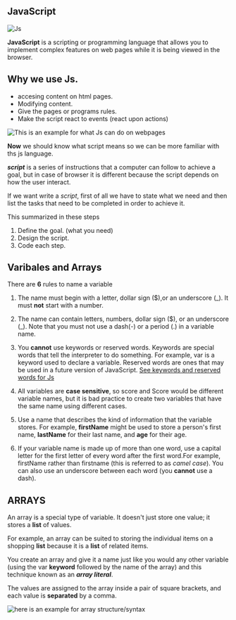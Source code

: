 ## JavaScript

![Js](https://p1.hiclipart.com/preview/951/574/485/react-logo-javascript-redux-vuejs-angular-angularjs-expressjs-front-and-back-ends-png-clipart.jpg)

__JavaScript__ is a scripting or programming language that allows you to implement complex features on web pages while it is being viewed in the browser.


## Why we use Js.
* accesing content on html pages.
* Modifying content.
* Give the pages or programs rules. 
* Make the script react to events (react upon actions)

![__This is an example for what Js can do on webpages__](http://s3.amazonaws.com/webanddesigners/articles/july10/jquery-website/launchlist.jpg)

__Now__ we should know what script means so we can be more familiar with ths js language.

__*script*__ is a series of instructions that a
computer can follow to achieve a goal,
but in case of browser it is different because the script depends on how the user interact.

If we want write a *script*, first of all we have to state what we need and then list the tasks that need to be completed in
order to achieve it.

This summarized in these steps
1. Define the goal. (what you need)
2. Design the script.
3. Code each step.


## Varibales and Arrays

There are **6** rules to name a variable
1. The name must begin with a letter, dollar sign ($),or an underscore (_). It must __not__ start with a number.

2. The name can contain letters, numbers, dollar sign ($), or an underscore (_). Note that you must not use a dash(-) or a period (.) in a variable name.

3. You __cannot__ use keywords or reserved words. Keywords are special words that tell the interpreter to do something. For example, var is a keyword used to declare a variable. Reserved words are ones that may be used in a future version of JavaScript.
[See keywords and reserved words for Js](https://www.w3schools.com/js/js_reserved.asp)

4. All variables are __case sensitive__, so score and Score would be different variable names, but it is bad practice to create two variables that have the same name using different cases.

5. Use a name that describes the kind of information that the variable stores. For example, __firstName__ might be used to store a person's first name, __lastName__ for their last name, and __age__ for their age.

6. If your variable name is made up of more than one word, use a capital letter for the first letter of every word after the first word.For example, firstName rather than firstname (this is referred to as *camel case*). You can also use an underscore between each word (you __cannot__ use a dash).

## ARRAYS

An array is a special type of variable. It doesn't
just store one value; it stores a __list__ of values.

For example, an array can be suited to storing the individual items on a shopping __list__ because it is a __list__ of related items.

You create an array and give it a name just like you would any other variable (using the var **keyword** followed by the name of the array) and this technique known as an **_array literal_**.

The values are assigned to the array inside a pair of square brackets, and each value is __separated__ by a comma.

![here is an example for array structure/syntax](https://i.ytimg.com/vi/57ujnf22Qyw/maxresdefault.jpg)
